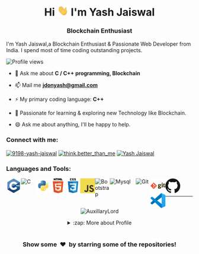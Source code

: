 <h1 align="center">Hi <img src="https://raw.githubusercontent.com/ABSphreak/ABSphreak/master/gifs/Hi.gif" width="30px"> I'm Yash Jaiswal</h1>
<h3 align="center"> Blockchain Enthusiast</h3>

<!--<p align="center"><img  alt="banner" src="https://pbs.twimg.com/profile_banners/1209749764146786305/1645560557/600x200" /></p>-->


I'm Yash Jaiswal,a Blockchain Enthusiast & Passionate Web Developer from India. I spend most of time coding outstanding projects.


![Profile views](https://gpvc.arturio.dev/AuxillaryLord)  

- 💬 Ask me about **C / C++ programming, Blockchain**

- 📫 Mail me **jdonyash@gmail.com**

- ⚡ My primary coding language: **C++**

- 🔭 Passionate for learning & exploring new Technology like Blockchain.

- 😄 Ask me about anything, I'll be happy to help.


<h3 align="left">Connect with me:</h3>
<p align="left">
<a href="https://www.linkedin.com/in/9198-yash-jaiswal/" target="_blank"><img align="center" src="https://raw.githubusercontent.com/rahuldkjain/github-profile-readme-generator/6253936f99716cd30c07055d5d10e9332af37171/src/images/icons/Social/linked-in-alt.svg" alt="9198-yash-jaiswal" height="40" width="40" /></a>
<a href="https://www.instagram.com/think.better_than_me/" target="_blank"><img align="center" src="https://raw.githubusercontent.com/rahuldkjain/github-profile-readme-generator/6253936f99716cd30c07055d5d10e9332af37171/src/images/icons/Social/instagram.svg" alt="think.better_than_me" height="40" width="40" /></a>
<a href="https://www.leetcode.com/jdonyash/" target="_blank"><img align="center" src="https://leetcode.com/_next/static/images/logo-ff2b712834cf26bf50a5de58ee27bcef.png" alt="Yash Jaiswal" height="40" width="40" /></a>
 

<br />
<h3 align="left">Languages and Tools:</h3>

<img align="left" alt="C++" width="40px" src="https://raw.githubusercontent.com/github/explore/80688e429a7d4ef2fca1e82350fe8e3517d3494d/topics/cpp/cpp.png" />
<img align="left" alt="C" width="40px"  src="https://upload.wikimedia.org/wikipedia/commons/1/19/C_Logo.png" />
<img align="left" alt="python" width="40px" src="https://raw.githubusercontent.com/github/explore/80688e429a7d4ef2fca1e82350fe8e3517d3494d/topics/python/python.png" />
<img align="left" alt="HTML5" width="40px" src="https://raw.githubusercontent.com/github/explore/80688e429a7d4ef2fca1e82350fe8e3517d3494d/topics/html/html.png" />
<img align="left" alt="CSS3" width="40px" src="https://raw.githubusercontent.com/github/explore/80688e429a7d4ef2fca1e82350fe8e3517d3494d/topics/css/css.png" />
<img align="left" alt="JavaScript" width="40px" src="https://raw.githubusercontent.com/github/explore/80688e429a7d4ef2fca1e82350fe8e3517d3494d/topics/javascript/javascript.png" />
   <img align="left"  width="40px"  src="https://user-images.githubusercontent.com/44005233/120921731-9e8ecf80-c6e2-11eb-9ea1-aa04f03ced2e.png" alt="Bootstrap" />
   <img align="left" width="70px" height="40px"  src="https://www.vectorlogo.zone/logos/mysql/mysql-ar21.svg" alt="Mysql" /> 
 <img align="left" alt="Git" width="40px" height="60px" src="https://www.logo.wine/a/logo/Solidity/Solidity-Logo.wine.svg" alt="Solidity" />
<img align="left" alt="Git" width="40px" src="https://raw.githubusercontent.com/github/explore/80688e429a7d4ef2fca1e82350fe8e3517d3494d/topics/git/git.png" />
<img align="left" alt="GitHub" width="40px" src="https://raw.githubusercontent.com/github/explore/78df643247d429f6cc873026c0622819ad797942/topics/github/github.png" />

<img align="left" alt="Visual Studio Code" width="40px" src="https://raw.githubusercontent.com/github/explore/80688e429a7d4ef2fca1e82350fe8e3517d3494d/topics/visual-studio-code/visual-studio-code.png" />
<br />
<br />
<hr />
  
<p align="center" >&nbsp;<img src="https://github-readme-stats.vercel.app/api?username=AuxillaryLord&show_icons=true&locale=en&theme=onedark" alt="AuxillaryLord" /></p>

<details align="center">
  <summary>:zap: More about Profile</summary>
   <br />
<p align="center"><img  src="https://github-readme-streak-stats.herokuapp.com/?user=AuxillaryLord&theme=tokyonight" alt="AuxillaryLord" /></p>

<p align="center"> <a href="https://github.com/ryo-ma/github-profile-trophy"><img src="https://github-profile-trophy.vercel.app/?username=AuxillaryLord&theme=juicyfresh" alt="AuxillaryLord" /></a> </p>

</details>
  <br />
<h3 align="center">Show some &nbsp;❤️&nbsp; by starring some of the repositories!</h3>


<!--
**durgesh2001/durgesh2001** is a ✨ _special_ ✨ repository because its `README.md` (this file) appears on your GitHub profile.

Here are some ideas to get you started:

- 🔭 I’m currently working on ...
- 🌱 I’m currently learning ...
- 👯 I’m looking to collaborate on ...
- 🤔 I’m looking for help with ...
- 💬 Ask me about ...
- 📫 How to reach me: ...
- 😄 Pronouns: ...
- ⚡ Fun fact: ...
-->
